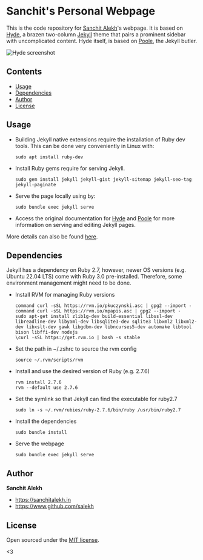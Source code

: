 # Sanchit's Personal Webpage

This is the code repository for [Sanchit Alekh](http://sanchitalekh.in)'s webpage. It is based on [Hyde](https://github.com/poole/hyde), a brazen two-column [Jekyll](http://jekyllrb.com) theme that pairs a prominent sidebar with uncomplicated content. Hyde itself, is based on [Poole](http://getpoole.com), the Jekyll butler.

![Hyde screenshot](https://f.cloud.github.com/assets/98681/1831228/42af6c6a-7384-11e3-98fb-e0b923ee0468.png)


## Contents

- [Usage](#usage)
- [Dependencies](#dependencies)
- [Author](#author)
- [License](#license)


## Usage

- Building Jekyll native extensions require the installation of Ruby dev tools. This can be done very conveniently in Linux with:
  
  ```
  sudo apt install ruby-dev
- Install Ruby gems require for serving Jekyll.

  ```
  sudo gem install jekyll jekyll-gist jekyll-sitemap jekyll-seo-tag jekyll-paginate
- Serve the page locally using by:

  ```
  sudo bundle exec jekyll serve
- Access the original documentation for [Hyde](https://github.com/poole/hyde) and [Poole](http://getpoole.com) for more information on serving and editing Jekyll pages.

More details can also be found [here](https://www.sanchitalekh.in/setup/setup.html#personal-website).


## Dependencies

Jekyll has a dependency on Ruby 2.7, however, newer OS versions (e.g. Ubuntu 22.04 LTS) come with Ruby 3.0 pre-installed. Therefore, some environment management might need to be done.

- Install RVM for managing Ruby versions

  ```
  command curl -sSL https://rvm.io/pkuczynski.asc | gpg2 --import -
  command curl -sSL https://rvm.io/mpapis.asc | gpg2 --import -
  sudo apt-get install zlib1g-dev build-essential libssl-dev libreadline-dev libyaml-dev libsqlite3-dev sqlite3 libxml2 libxml2-dev libxslt-dev gawk libgdbm-dev libncurses5-dev automake libtool bison libffi-dev nodejs
  \curl -sSL https://get.rvm.io | bash -s stable

- Set the path in ~/.zshrc to source the rvm config

  ```
  source ~/.rvm/scripts/rvm

- Install and use the desired version of Ruby (e.g. 2.7.6)

  ```
  rvm install 2.7.6
  rvm --default use 2.7.6

- Set the symlink so that Jekyll can find the executable for ruby2.7

  ```
  sudo ln -s ~/.rvm/rubies/ruby-2.7.6/bin/ruby /usr/bin/ruby2.7

- Install the dependencies
  
  ```
  sudo bundle install

- Serve the webpage

  ```
  sudo bundle exec jekyll serve

## Author

**Sanchit Alekh**
- <https://sanchitalekh.in>
- <https://www.github.com/salekh>


## License

Open sourced under the [MIT license](LICENSE.md).

<3
